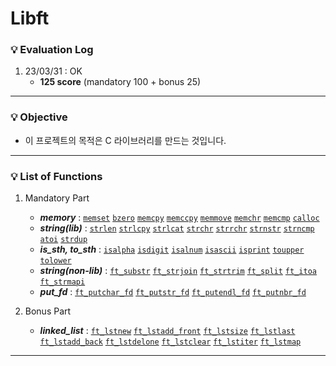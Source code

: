 # Libft

### :bulb: Evaluation Log
1. 23/03/31 : OK
    - **125 score** (mandatory 100 + bonus 25)
---

### :bulb: Objective
- 이 프로젝트의 목적은 C 라이브러리를 만드는 것입니다.
---

### :bulb: List of Functions
1. Mandatory Part
    - ***memory*** : 
    [`memset`](./ft_memset.c) [`bzero`](./ft_bzero.c) [`memcpy`](./ft_memcpy.c) [`memccpy`](./ft_memccpy.c) [`memmove`](./ft_memmove.c) [`memchr`](./ft_memchr.c) [`memcmp`](./ft_memcmp.c) [`calloc`](./ft_calloc.c)
    - ***string(lib)*** :
    [`strlen`](./ft_strlen.c) [`strlcpy`](./ft_strlcpy.c) [`strlcat`](./ft_strlcat.c) [`strchr`](./ft_strchr.c) [`strrchr`](./ft_strrchr.c) [`strnstr`](./ft_strnstr.c) [`strncmp`](./ft_strncmp.c) [`atoi`](./ft_atoi.c) [`strdup`](./ft_strdup.c)
    - ***is_sth, to_sth*** : 
    [`isalpha`](./ft_isalpha.c) [`isdigit`](./ft_isdigit.c) [`isalnum`](./ft_isalnum.c) [`isascii`](./ft_isascii.c) [`isprint`](./ft_isprint.c) [`toupper`](./ft_toupper.c) [`tolower`](./ft_tolower.c)
    - ***string(non-lib)*** : 
    [`ft_substr`](./ft_substr.c) [`ft_strjoin`](./ft_strjoin.c) [`ft_strtrim`](./ft_strtrim.c) [`ft_split`](./ft_split.c) [`ft_itoa`](./ft_itoa.c) [`ft_strmapi`](./ft_strmapi.c)
    - ***put_fd*** : 
    [`ft_putchar_fd`](./ft_putchar_fd.c) [`ft_putstr_fd`](./ft_putstr_fd.c) [`ft_putendl_fd`](./ft_putendl_fd.c) [`ft_putnbr_fd`](./ft_putnbr_fd.c)

2. Bonus Part
    - ***linked_list*** :
    [`ft_lstnew`](./ft_lstnew.c) [`ft_lstadd_front`](./ft_lstadd_front.c) [`ft_lstsize`](./ft_lstsize.c) [`ft_lstlast`](./ft_lstlast.c) [`ft_lstadd_back`](./ft_lstadd_back.c) [`ft_lstdelone`](./ft_lstdelone.c) [`ft_lstclear`](./ft_lstclear.c) [`ft_lstiter`](./ft_lstiter.c) [`ft_lstmap`](./ft_lstmap.c)
---
